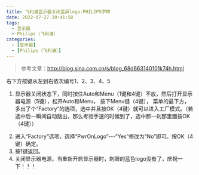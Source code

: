 ```yaml
---
title: 飞利浦显示器关闭蓝屏logo:PHILIPS字样
date: 2022-07-27 20:41:58
tags:
  - 显示器
  - Philips（飞利浦）
categories:
  - [显示器]
  - [Philips（飞利浦）]
---
```

> 参考文章：http://blog.sina.com.cn/s/blog_68d663140101k74h.html

右下方按键从左到右依次编号1、2、3、4、5

1. 显示器关闭状态下，同时按住Auto和Menu（1键和4键）不放，然后打开显示器电源（5键），松开Auto和Menu， 按下Menu键（4键）， 菜单的最下方，多出了个“Factory”的选项，选中并且按OK（4键）就可以进入工厂模式。（若选中后一瞬间自动跳出，那么考验手速的时候到了，选中那一刹那里面按OK（4键））
<!-- more -->
2. 进入“Factory”选项，选择“PwrOnLogo”---“Yes”修改为“No”即可。按OK（4键）确定。
3. 按1键返回。
4. 关闭显示器电源，当重新开启显示器时，刺眼的蓝色logo没有了，庆祝一下！！！